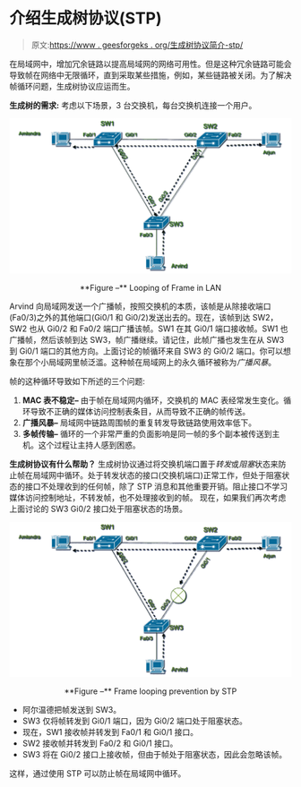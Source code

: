 # 介绍生成树协议(STP)

> 原文:[https://www . geesforgeks . org/生成树协议简介-stp/](https://www.geeksforgeeks.org/introduction-of-spanning-tree-protocol-stp/)

在局域网中，增加冗余链路以提高局域网的网络可用性。但是这种冗余链路可能会导致帧在网络中无限循环，直到采取某些措施，例如，某些链路被关闭。为了解决帧循环问题，生成树协议应运而生。

**生成树的需求:**
考虑以下场景，3 台交换机，每台交换机连接一个用户。

![](img/d188ca41c9c478d1a67f96f41dc4225c.png)

<center>**Figure –** Looping of Frame in LAN</center>

Arvind 向局域网发送一个广播帧，按照交换机的本质，该帧是从除接收端口(Fa0/3)之外的其他端口(Gi0/1 和 Gi0/2)发送出去的。现在，该帧到达 SW2，SW2 也从 Gi0/2 和 Fa0/2 端口广播该帧。SW1 在其 Gi0/1 端口接收帧。SW1 也广播帧，然后该帧到达 SW3，帧广播继续。请记住，此帧广播也发生在从 SW3 到 Gi0/1 端口的其他方向。上面讨论的帧循环来自 SW3 的 Gi0/2 端口。你可以想象在那个小局域网里帧泛滥。这种帧在局域网上的永久循环被称为*广播风暴*。

帧的这种循环导致如下所述的三个问题:

1.  **MAC 表不稳定–**
    由于帧在局域网内循环，交换机的 MAC 表经常发生变化。循环导致不正确的媒体访问控制表条目，从而导致不正确的帧传送。
2.  **广播风暴–**
    局域网中链路周围帧的重复转发导致链路使用效率低下。
3.  **多帧传输–**
    循环的一个非常严重的负面影响是同一帧的多个副本被传送到主机。这个过程让主持人感到困惑。

**生成树协议有什么帮助？**
生成树协议通过将交换机端口置于*转发*或*阻塞*状态来防止帧在局域网中循环。处于转发状态的接口(交换机端口)正常工作，但处于阻塞状态的接口不处理收到的任何帧，除了 STP 消息和其他重要开销。阻止接口不学习媒体访问控制地址，不转发帧，也不处理接收到的帧。
现在，如果我们再次考虑上面讨论的 SW3 Gi0/2 接口处于阻塞状态的场景。

![](img/6580d1993799aee793b9a5791740ca43.png)

<center>**Figure –** Frame looping prevention by STP</center>

*   阿尔温德把帧发送到 SW3。
*   SW3 仅将帧转发到 Gi0/1 端口，因为 Gi0/2 端口处于阻塞状态。
*   现在，SW1 接收帧并转发到 Fa0/1 和 Gi0/1 接口。
*   SW2 接收帧并转发到 Fa0/2 和 Gi0/1 接口。
*   SW3 将在 Gi0/2 接口上接收帧，但由于帧处于阻塞状态，因此会忽略该帧。

这样，通过使用 STP 可以防止帧在局域网中循环。
